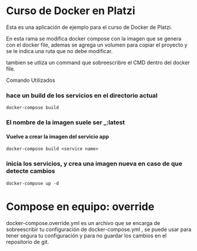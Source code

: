 # Curso de Docker en Platzi

Esta es una aplicación de ejemplo para el curso de Docker de Platzi.

En esta rama se modifica docker compose con la imagen que se genera con el docker file,
ademas se agrega un volumen para copiar el proyecto y se le indica una ruta que no debe modificar.

tambien se utliza un command que sobreescribre el CMD dentro del docker file.

Comando Utilizados

### hace un build de los servicios en el directorio actual
`docker-compose build`  

### El nombre de la imagen suele ser <path>_<Service name>:latest

#### Vuelve a crear la imagen del servicio app
`docker-compose build <service name>`

### inicia los servicios, y crea una imagen nueva en caso de que detecte cambios
`docker-compose up -d` 

# Compose en equipo: override
docker-compose.override.yml es un archivo que se encarga de sobreescribir tu configuración de docker-compose.yml , se puede usar para tener segura tu configuración y para no guardar los cambios en el repositorio de git.
